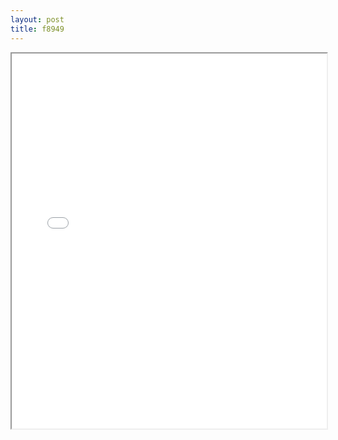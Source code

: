 ```yaml
---
layout: post
title: f8949
---
```


<div class="pdf-container">
<iframe src="/ea/assets/pdfs/f8949.pdf" height="600" width="100%" allowFullScreen="true"></iframe>
</div>

